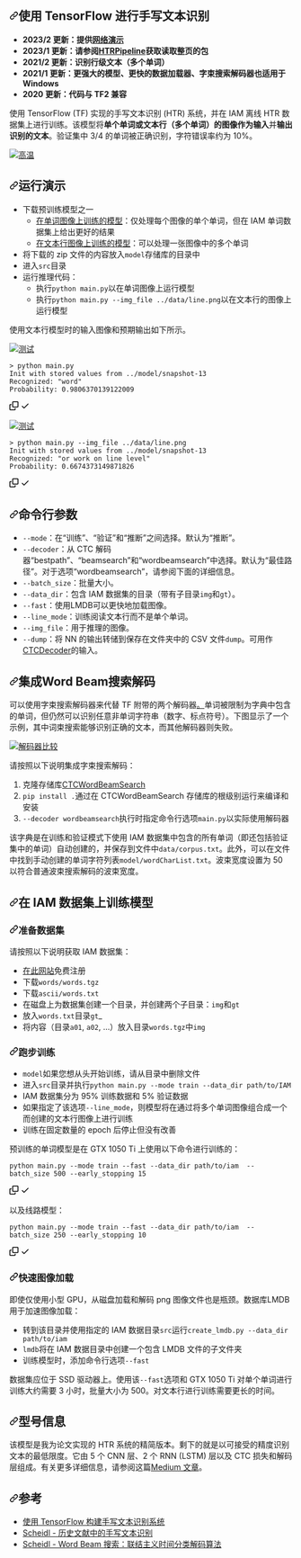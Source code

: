 <div class="Box-sc-g0xbh4-0 bJMeLZ js-snippet-clipboard-copy-unpositioned" data-hpc="true"><article class="markdown-body entry-content container-lg" itemprop="text"><h1 tabindex="-1" dir="auto"><a id="user-content-handwritten-text-recognition-with-tensorflow" class="anchor" aria-hidden="true" tabindex="-1" href="#handwritten-text-recognition-with-tensorflow"><svg class="octicon octicon-link" viewBox="0 0 16 16" version="1.1" width="16" height="16" aria-hidden="true"><path d="m7.775 3.275 1.25-1.25a3.5 3.5 0 1 1 4.95 4.95l-2.5 2.5a3.5 3.5 0 0 1-4.95 0 .751.751 0 0 1 .018-1.042.751.751 0 0 1 1.042-.018 1.998 1.998 0 0 0 2.83 0l2.5-2.5a2.002 2.002 0 0 0-2.83-2.83l-1.25 1.25a.751.751 0 0 1-1.042-.018.751.751 0 0 1-.018-1.042Zm-4.69 9.64a1.998 1.998 0 0 0 2.83 0l1.25-1.25a.751.751 0 0 1 1.042.018.751.751 0 0 1 .018 1.042l-1.25 1.25a3.5 3.5 0 1 1-4.95-4.95l2.5-2.5a3.5 3.5 0 0 1 4.95 0 .751.751 0 0 1-.018 1.042.751.751 0 0 1-1.042.018 1.998 1.998 0 0 0-2.83 0l-2.5 2.5a1.998 1.998 0 0 0 0 2.83Z"></path></svg></a><font style="vertical-align: inherit;"><font style="vertical-align: inherit;">使用 TensorFlow 进行手写文本识别</font></font></h1>
<ul dir="auto">
<li><strong><font style="vertical-align: inherit;"><font style="vertical-align: inherit;">2023/2 更新：</font><font style="vertical-align: inherit;">提供</font></font><a href="https://githubharald.github.io/text_reader.html" rel="nofollow"><font style="vertical-align: inherit;"><font style="vertical-align: inherit;">网络演示</font></font></a><font style="vertical-align: inherit;"></font></strong></li>
<li><strong><font style="vertical-align: inherit;"><font style="vertical-align: inherit;">2023/1 更新：请参阅</font></font><a href="https://github.com/githubharald/HTRPipeline"><font style="vertical-align: inherit;"><font style="vertical-align: inherit;">HTRPipeline</font></font></a><font style="vertical-align: inherit;"><font style="vertical-align: inherit;">获取读取整页的包</font></font></strong></li>
<li><strong><font style="vertical-align: inherit;"><font style="vertical-align: inherit;">2021/2 更新：识别行级文本（多个单词）</font></font></strong></li>
<li><strong><font style="vertical-align: inherit;"><font style="vertical-align: inherit;">2021/1 更新：更强大的模型、更快的数据加载器、字束搜索解码器也适用于 Windows</font></font></strong></li>
<li><strong><font style="vertical-align: inherit;"><font style="vertical-align: inherit;">2020 更新：代码与 TF2 兼容</font></font></strong></li>
</ul>
<p dir="auto"><font style="vertical-align: inherit;"><font style="vertical-align: inherit;">使用 TensorFlow (TF) 实现的手写文本识别 (HTR) 系统，并在 IAM 离线 HTR 数据集上进行训练。</font><font style="vertical-align: inherit;">该模型将</font></font><strong><font style="vertical-align: inherit;"><font style="vertical-align: inherit;">单个单词或文本行（多个单词）的图像作为输入</font></font></strong><font style="vertical-align: inherit;"><font style="vertical-align: inherit;">并</font></font><strong><font style="vertical-align: inherit;"><font style="vertical-align: inherit;">输出识别的文本</font></font></strong><font style="vertical-align: inherit;"><font style="vertical-align: inherit;">。</font><font style="vertical-align: inherit;">验证集中 3/4 的单词被正确识别，字符错误率约为 10%。</font></font></p>
<p dir="auto"><a target="_blank" rel="noopener noreferrer" href="/githubharald/SimpleHTR/blob/master/doc/htr.png"><img src="/githubharald/SimpleHTR/raw/master/doc/htr.png" alt="高温" style="max-width: 100%;"></a></p>
<h2 tabindex="-1" dir="auto"><a id="user-content-run-demo" class="anchor" aria-hidden="true" tabindex="-1" href="#run-demo"><svg class="octicon octicon-link" viewBox="0 0 16 16" version="1.1" width="16" height="16" aria-hidden="true"><path d="m7.775 3.275 1.25-1.25a3.5 3.5 0 1 1 4.95 4.95l-2.5 2.5a3.5 3.5 0 0 1-4.95 0 .751.751 0 0 1 .018-1.042.751.751 0 0 1 1.042-.018 1.998 1.998 0 0 0 2.83 0l2.5-2.5a2.002 2.002 0 0 0-2.83-2.83l-1.25 1.25a.751.751 0 0 1-1.042-.018.751.751 0 0 1-.018-1.042Zm-4.69 9.64a1.998 1.998 0 0 0 2.83 0l1.25-1.25a.751.751 0 0 1 1.042.018.751.751 0 0 1 .018 1.042l-1.25 1.25a3.5 3.5 0 1 1-4.95-4.95l2.5-2.5a3.5 3.5 0 0 1 4.95 0 .751.751 0 0 1-.018 1.042.751.751 0 0 1-1.042.018 1.998 1.998 0 0 0-2.83 0l-2.5 2.5a1.998 1.998 0 0 0 0 2.83Z"></path></svg></a><font style="vertical-align: inherit;"><font style="vertical-align: inherit;">运行演示</font></font></h2>
<ul dir="auto">
<li><font style="vertical-align: inherit;"><font style="vertical-align: inherit;">下载预训练模型之一
</font></font><ul dir="auto">
<li><a href="https://www.dropbox.com/s/mya8hw6jyzqm0a3/word-model.zip?dl=1" rel="nofollow"><font style="vertical-align: inherit;"><font style="vertical-align: inherit;">在单词图像上训练的模型</font></font></a><font style="vertical-align: inherit;"><font style="vertical-align: inherit;">：仅处理每个图像的单个单词，但在 IAM 单词数据集上给出更好的结果</font></font></li>
<li><a href="https://www.dropbox.com/s/7xwkcilho10rthn/line-model.zip?dl=1" rel="nofollow"><font style="vertical-align: inherit;"><font style="vertical-align: inherit;">在文本行图像上训练的模型</font></font></a><font style="vertical-align: inherit;"><font style="vertical-align: inherit;">：可以处理一张图像中的多个单词</font></font></li>
</ul>
</li>
<li><font style="vertical-align: inherit;"><font style="vertical-align: inherit;">将下载的 zip 文件的内容放入</font></font><code>model</code><font style="vertical-align: inherit;"><font style="vertical-align: inherit;">存储库的目录中</font></font></li>
<li><font style="vertical-align: inherit;"><font style="vertical-align: inherit;">进入</font></font><code>src</code><font style="vertical-align: inherit;"><font style="vertical-align: inherit;">目录</font></font></li>
<li><font style="vertical-align: inherit;"><font style="vertical-align: inherit;">运行推理代码：
</font></font><ul dir="auto">
<li><font style="vertical-align: inherit;"><font style="vertical-align: inherit;">执行</font></font><code>python main.py</code><font style="vertical-align: inherit;"><font style="vertical-align: inherit;">以在单词图像上运行模型</font></font></li>
<li><font style="vertical-align: inherit;"><font style="vertical-align: inherit;">执行</font></font><code>python main.py --img_file ../data/line.png</code><font style="vertical-align: inherit;"><font style="vertical-align: inherit;">以在文本行的图像上运行模型</font></font></li>
</ul>
</li>
</ul>
<p dir="auto"><font style="vertical-align: inherit;"><font style="vertical-align: inherit;">使用文本行模型时的输入图像和预期输出如下所示。</font></font></p>
<p dir="auto"><a target="_blank" rel="noopener noreferrer" href="/githubharald/SimpleHTR/blob/master/data/word.png"><img src="/githubharald/SimpleHTR/raw/master/data/word.png" alt="测试" style="max-width: 100%;"></a></p>
<div class="snippet-clipboard-content notranslate position-relative overflow-auto"><pre class="notranslate"><code>&gt; python main.py
Init with stored values from ../model/snapshot-13
Recognized: "word"
Probability: 0.9806370139122009
</code></pre><div class="zeroclipboard-container">
    <clipboard-copy aria-label="Copy" class="ClipboardButton btn btn-invisible js-clipboard-copy m-2 p-0 tooltipped-no-delay d-flex flex-justify-center flex-items-center" data-copy-feedback="Copied!" data-tooltip-direction="w" value="> python main.py
Init with stored values from ../model/snapshot-13
Recognized: &quot;word&quot;
Probability: 0.9806370139122009" tabindex="0" role="button">
      <svg aria-hidden="true" height="16" viewBox="0 0 16 16" version="1.1" width="16" data-view-component="true" class="octicon octicon-copy js-clipboard-copy-icon">
    <path d="M0 6.75C0 5.784.784 5 1.75 5h1.5a.75.75 0 0 1 0 1.5h-1.5a.25.25 0 0 0-.25.25v7.5c0 .138.112.25.25.25h7.5a.25.25 0 0 0 .25-.25v-1.5a.75.75 0 0 1 1.5 0v1.5A1.75 1.75 0 0 1 9.25 16h-7.5A1.75 1.75 0 0 1 0 14.25Z"></path><path d="M5 1.75C5 .784 5.784 0 6.75 0h7.5C15.216 0 16 .784 16 1.75v7.5A1.75 1.75 0 0 1 14.25 11h-7.5A1.75 1.75 0 0 1 5 9.25Zm1.75-.25a.25.25 0 0 0-.25.25v7.5c0 .138.112.25.25.25h7.5a.25.25 0 0 0 .25-.25v-7.5a.25.25 0 0 0-.25-.25Z"></path>
</svg>
      <svg aria-hidden="true" height="16" viewBox="0 0 16 16" version="1.1" width="16" data-view-component="true" class="octicon octicon-check js-clipboard-check-icon color-fg-success d-none">
    <path d="M13.78 4.22a.75.75 0 0 1 0 1.06l-7.25 7.25a.75.75 0 0 1-1.06 0L2.22 9.28a.751.751 0 0 1 .018-1.042.751.751 0 0 1 1.042-.018L6 10.94l6.72-6.72a.75.75 0 0 1 1.06 0Z"></path>
</svg>
    </clipboard-copy>
  </div></div>
<p dir="auto"><a target="_blank" rel="noopener noreferrer" href="/githubharald/SimpleHTR/blob/master/data/line.png"><img src="/githubharald/SimpleHTR/raw/master/data/line.png" alt="测试" style="max-width: 100%;"></a></p>
<div class="snippet-clipboard-content notranslate position-relative overflow-auto"><pre class="notranslate"><code>&gt; python main.py --img_file ../data/line.png
Init with stored values from ../model/snapshot-13
Recognized: "or work on line level"
Probability: 0.6674373149871826
</code></pre><div class="zeroclipboard-container">
    <clipboard-copy aria-label="Copy" class="ClipboardButton btn btn-invisible js-clipboard-copy m-2 p-0 tooltipped-no-delay d-flex flex-justify-center flex-items-center" data-copy-feedback="Copied!" data-tooltip-direction="w" value="> python main.py --img_file ../data/line.png
Init with stored values from ../model/snapshot-13
Recognized: &quot;or work on line level&quot;
Probability: 0.6674373149871826" tabindex="0" role="button">
      <svg aria-hidden="true" height="16" viewBox="0 0 16 16" version="1.1" width="16" data-view-component="true" class="octicon octicon-copy js-clipboard-copy-icon">
    <path d="M0 6.75C0 5.784.784 5 1.75 5h1.5a.75.75 0 0 1 0 1.5h-1.5a.25.25 0 0 0-.25.25v7.5c0 .138.112.25.25.25h7.5a.25.25 0 0 0 .25-.25v-1.5a.75.75 0 0 1 1.5 0v1.5A1.75 1.75 0 0 1 9.25 16h-7.5A1.75 1.75 0 0 1 0 14.25Z"></path><path d="M5 1.75C5 .784 5.784 0 6.75 0h7.5C15.216 0 16 .784 16 1.75v7.5A1.75 1.75 0 0 1 14.25 11h-7.5A1.75 1.75 0 0 1 5 9.25Zm1.75-.25a.25.25 0 0 0-.25.25v7.5c0 .138.112.25.25.25h7.5a.25.25 0 0 0 .25-.25v-7.5a.25.25 0 0 0-.25-.25Z"></path>
</svg>
      <svg aria-hidden="true" height="16" viewBox="0 0 16 16" version="1.1" width="16" data-view-component="true" class="octicon octicon-check js-clipboard-check-icon color-fg-success d-none">
    <path d="M13.78 4.22a.75.75 0 0 1 0 1.06l-7.25 7.25a.75.75 0 0 1-1.06 0L2.22 9.28a.751.751 0 0 1 .018-1.042.751.751 0 0 1 1.042-.018L6 10.94l6.72-6.72a.75.75 0 0 1 1.06 0Z"></path>
</svg>
    </clipboard-copy>
  </div></div>
<h2 tabindex="-1" dir="auto"><a id="user-content-command-line-arguments" class="anchor" aria-hidden="true" tabindex="-1" href="#command-line-arguments"><svg class="octicon octicon-link" viewBox="0 0 16 16" version="1.1" width="16" height="16" aria-hidden="true"><path d="m7.775 3.275 1.25-1.25a3.5 3.5 0 1 1 4.95 4.95l-2.5 2.5a3.5 3.5 0 0 1-4.95 0 .751.751 0 0 1 .018-1.042.751.751 0 0 1 1.042-.018 1.998 1.998 0 0 0 2.83 0l2.5-2.5a2.002 2.002 0 0 0-2.83-2.83l-1.25 1.25a.751.751 0 0 1-1.042-.018.751.751 0 0 1-.018-1.042Zm-4.69 9.64a1.998 1.998 0 0 0 2.83 0l1.25-1.25a.751.751 0 0 1 1.042.018.751.751 0 0 1 .018 1.042l-1.25 1.25a3.5 3.5 0 1 1-4.95-4.95l2.5-2.5a3.5 3.5 0 0 1 4.95 0 .751.751 0 0 1-.018 1.042.751.751 0 0 1-1.042.018 1.998 1.998 0 0 0-2.83 0l-2.5 2.5a1.998 1.998 0 0 0 0 2.83Z"></path></svg></a><font style="vertical-align: inherit;"><font style="vertical-align: inherit;">命令行参数</font></font></h2>
<ul dir="auto">
<li><code>--mode</code><font style="vertical-align: inherit;"><font style="vertical-align: inherit;">：在“训练”、“验证”和“推断”之间选择。</font><font style="vertical-align: inherit;">默认为“推断”。</font></font></li>
<li><code>--decoder</code><font style="vertical-align: inherit;"><font style="vertical-align: inherit;">：从 CTC 解码器“bestpath”、“beamsearch”和“wordbeamsearch”中选择。</font><font style="vertical-align: inherit;">默认为“最佳路径”。</font><font style="vertical-align: inherit;">对于选项“wordbeamsearch”，请参阅下面的详细信息。</font></font></li>
<li><code>--batch_size</code><font style="vertical-align: inherit;"><font style="vertical-align: inherit;">：批量大小。</font></font></li>
<li><code>--data_dir</code><font style="vertical-align: inherit;"><font style="vertical-align: inherit;">：包含 IAM 数据集的目录（带有子目录</font></font><code>img</code><font style="vertical-align: inherit;"><font style="vertical-align: inherit;">和</font></font><code>gt</code><font style="vertical-align: inherit;"><font style="vertical-align: inherit;">）。</font></font></li>
<li><code>--fast</code><font style="vertical-align: inherit;"><font style="vertical-align: inherit;">：使用LMDB可以更快地加载图像。</font></font></li>
<li><code>--line_mode</code><font style="vertical-align: inherit;"><font style="vertical-align: inherit;">：训练阅读文本行而不是单个单词。</font></font></li>
<li><code>--img_file</code><font style="vertical-align: inherit;"><font style="vertical-align: inherit;">：用于推理的图像。</font></font></li>
<li><code>--dump</code><font style="vertical-align: inherit;"><font style="vertical-align: inherit;">：将 NN 的输出转储到保存在文件夹中的 CSV 文件</font></font><code>dump</code><font style="vertical-align: inherit;"><font style="vertical-align: inherit;">。</font><font style="vertical-align: inherit;">可用作</font></font><a href="https://github.com/githubharald/CTCDecoder"><font style="vertical-align: inherit;"><font style="vertical-align: inherit;">CTCDecoder</font></font></a><font style="vertical-align: inherit;"><font style="vertical-align: inherit;">的输入。</font></font></li>
</ul>
<h2 tabindex="-1" dir="auto"><a id="user-content-integrate-word-beam-search-decoding" class="anchor" aria-hidden="true" tabindex="-1" href="#integrate-word-beam-search-decoding"><svg class="octicon octicon-link" viewBox="0 0 16 16" version="1.1" width="16" height="16" aria-hidden="true"><path d="m7.775 3.275 1.25-1.25a3.5 3.5 0 1 1 4.95 4.95l-2.5 2.5a3.5 3.5 0 0 1-4.95 0 .751.751 0 0 1 .018-1.042.751.751 0 0 1 1.042-.018 1.998 1.998 0 0 0 2.83 0l2.5-2.5a2.002 2.002 0 0 0-2.83-2.83l-1.25 1.25a.751.751 0 0 1-1.042-.018.751.751 0 0 1-.018-1.042Zm-4.69 9.64a1.998 1.998 0 0 0 2.83 0l1.25-1.25a.751.751 0 0 1 1.042.018.751.751 0 0 1 .018 1.042l-1.25 1.25a3.5 3.5 0 1 1-4.95-4.95l2.5-2.5a3.5 3.5 0 0 1 4.95 0 .751.751 0 0 1-.018 1.042.751.751 0 0 1-1.042.018 1.998 1.998 0 0 0-2.83 0l-2.5 2.5a1.998 1.998 0 0 0 0 2.83Z"></path></svg></a><font style="vertical-align: inherit;"><font style="vertical-align: inherit;">集成Word Beam搜索解码</font></font></h2>
<p dir="auto"><font style="vertical-align: inherit;"><font style="vertical-align: inherit;">可以使用字束搜索解码器来代替 TF 附带的两个解码</font><font style="vertical-align: inherit;">器</font></font><a href="https://repositum.tuwien.ac.at/obvutwoa/download/pdf/2774578" rel="nofollow"><font style="vertical-align: inherit;"><font style="vertical-align: inherit;">。</font></font></a><font style="vertical-align: inherit;"><font style="vertical-align: inherit;">单词被限制为字典中包含的单词，但仍然可以识别任意非单词字符串（数字、标点符号）。</font><font style="vertical-align: inherit;">下图显示了一个示例，其中词束搜索能够识别正确的文本，而其他解码器则失败。</font></font></p>
<p dir="auto"><a target="_blank" rel="noopener noreferrer" href="/githubharald/SimpleHTR/blob/master/doc/decoder_comparison.png"><img src="/githubharald/SimpleHTR/raw/master/doc/decoder_comparison.png" alt="解码器比较" style="max-width: 100%;"></a></p>
<p dir="auto"><font style="vertical-align: inherit;"><font style="vertical-align: inherit;">请按照以下说明集成字束搜索解码：</font></font></p>
<ol dir="auto">
<li><font style="vertical-align: inherit;"><font style="vertical-align: inherit;">克隆存储库</font></font><a href="https://github.com/githubharald/CTCWordBeamSearch"><font style="vertical-align: inherit;"><font style="vertical-align: inherit;">CTCWordBeamSearch</font></font></a></li>
<li><font style="vertical-align: inherit;"></font><code>pip install .</code><font style="vertical-align: inherit;"><font style="vertical-align: inherit;">通过在 CTCWordBeamSearch 存储库的根级别</font><font style="vertical-align: inherit;">运行来编译和安装</font></font></li>
<li><font style="vertical-align: inherit;"></font><code>--decoder wordbeamsearch</code><font style="vertical-align: inherit;"><font style="vertical-align: inherit;">执行时</font><font style="vertical-align: inherit;">指定命令行选项</font></font><code>main.py</code><font style="vertical-align: inherit;"><font style="vertical-align: inherit;">以实际使用解码器</font></font></li>
</ol>
<p dir="auto"><font style="vertical-align: inherit;"><font style="vertical-align: inherit;">该字典是在训练和验证模式下使用 IAM 数据集中包含的所有单词（即还包括验证集中的单词）自动创建的，并保存到文件中</font></font><code>data/corpus.txt</code><font style="vertical-align: inherit;"><font style="vertical-align: inherit;">。</font><font style="vertical-align: inherit;">此外，可以在文件中找到手动创建的单词字符列表</font></font><code>model/wordCharList.txt</code><font style="vertical-align: inherit;"><font style="vertical-align: inherit;">。</font><font style="vertical-align: inherit;">波束宽度设置为 50 以符合普通波束搜索解码的波束宽度。</font></font></p>
<h2 tabindex="-1" dir="auto"><a id="user-content-train-model-on-iam-dataset" class="anchor" aria-hidden="true" tabindex="-1" href="#train-model-on-iam-dataset"><svg class="octicon octicon-link" viewBox="0 0 16 16" version="1.1" width="16" height="16" aria-hidden="true"><path d="m7.775 3.275 1.25-1.25a3.5 3.5 0 1 1 4.95 4.95l-2.5 2.5a3.5 3.5 0 0 1-4.95 0 .751.751 0 0 1 .018-1.042.751.751 0 0 1 1.042-.018 1.998 1.998 0 0 0 2.83 0l2.5-2.5a2.002 2.002 0 0 0-2.83-2.83l-1.25 1.25a.751.751 0 0 1-1.042-.018.751.751 0 0 1-.018-1.042Zm-4.69 9.64a1.998 1.998 0 0 0 2.83 0l1.25-1.25a.751.751 0 0 1 1.042.018.751.751 0 0 1 .018 1.042l-1.25 1.25a3.5 3.5 0 1 1-4.95-4.95l2.5-2.5a3.5 3.5 0 0 1 4.95 0 .751.751 0 0 1-.018 1.042.751.751 0 0 1-1.042.018 1.998 1.998 0 0 0-2.83 0l-2.5 2.5a1.998 1.998 0 0 0 0 2.83Z"></path></svg></a><font style="vertical-align: inherit;"><font style="vertical-align: inherit;">在 IAM 数据集上训练模型</font></font></h2>
<h3 tabindex="-1" dir="auto"><a id="user-content-prepare-dataset" class="anchor" aria-hidden="true" tabindex="-1" href="#prepare-dataset"><svg class="octicon octicon-link" viewBox="0 0 16 16" version="1.1" width="16" height="16" aria-hidden="true"><path d="m7.775 3.275 1.25-1.25a3.5 3.5 0 1 1 4.95 4.95l-2.5 2.5a3.5 3.5 0 0 1-4.95 0 .751.751 0 0 1 .018-1.042.751.751 0 0 1 1.042-.018 1.998 1.998 0 0 0 2.83 0l2.5-2.5a2.002 2.002 0 0 0-2.83-2.83l-1.25 1.25a.751.751 0 0 1-1.042-.018.751.751 0 0 1-.018-1.042Zm-4.69 9.64a1.998 1.998 0 0 0 2.83 0l1.25-1.25a.751.751 0 0 1 1.042.018.751.751 0 0 1 .018 1.042l-1.25 1.25a3.5 3.5 0 1 1-4.95-4.95l2.5-2.5a3.5 3.5 0 0 1 4.95 0 .751.751 0 0 1-.018 1.042.751.751 0 0 1-1.042.018 1.998 1.998 0 0 0-2.83 0l-2.5 2.5a1.998 1.998 0 0 0 0 2.83Z"></path></svg></a><font style="vertical-align: inherit;"><font style="vertical-align: inherit;">准备数据集</font></font></h3>
<p dir="auto"><font style="vertical-align: inherit;"><font style="vertical-align: inherit;">请按照以下说明获取 IAM 数据集：</font></font></p>
<ul dir="auto">
<li><font style="vertical-align: inherit;"><a href="http://www.fki.inf.unibe.ch/databases/iam-handwriting-database" rel="nofollow"><font style="vertical-align: inherit;">在此网站</font></a><font style="vertical-align: inherit;">免费注册</font></font><a href="http://www.fki.inf.unibe.ch/databases/iam-handwriting-database" rel="nofollow"><font style="vertical-align: inherit;"></font></a></li>
<li><font style="vertical-align: inherit;"><font style="vertical-align: inherit;">下载</font></font><code>words/words.tgz</code></li>
<li><font style="vertical-align: inherit;"><font style="vertical-align: inherit;">下载</font></font><code>ascii/words.txt</code></li>
<li><font style="vertical-align: inherit;"><font style="vertical-align: inherit;">在磁盘上为数据集创建一个目录，并创建两个子目录：</font></font><code>img</code><font style="vertical-align: inherit;"><font style="vertical-align: inherit;">和</font></font><code>gt</code></li>
<li><font style="vertical-align: inherit;"><font style="vertical-align: inherit;">放入</font></font><code>words.txt</code><font style="vertical-align: inherit;"><font style="vertical-align: inherit;">目录</font></font><code>gt</code><font style="vertical-align: inherit;"><font style="vertical-align: inherit;">_</font></font></li>
<li><font style="vertical-align: inherit;"><font style="vertical-align: inherit;">将内容（目录</font></font><code>a01</code><font style="vertical-align: inherit;"><font style="vertical-align: inherit;">, </font></font><code>a02</code><font style="vertical-align: inherit;"><font style="vertical-align: inherit;">, ...）放入</font><font style="vertical-align: inherit;">目录</font></font><code>words.tgz</code><font style="vertical-align: inherit;"><font style="vertical-align: inherit;">中</font></font><code>img</code><font style="vertical-align: inherit;"></font></li>
</ul>
<h3 tabindex="-1" dir="auto"><a id="user-content-run-training" class="anchor" aria-hidden="true" tabindex="-1" href="#run-training"><svg class="octicon octicon-link" viewBox="0 0 16 16" version="1.1" width="16" height="16" aria-hidden="true"><path d="m7.775 3.275 1.25-1.25a3.5 3.5 0 1 1 4.95 4.95l-2.5 2.5a3.5 3.5 0 0 1-4.95 0 .751.751 0 0 1 .018-1.042.751.751 0 0 1 1.042-.018 1.998 1.998 0 0 0 2.83 0l2.5-2.5a2.002 2.002 0 0 0-2.83-2.83l-1.25 1.25a.751.751 0 0 1-1.042-.018.751.751 0 0 1-.018-1.042Zm-4.69 9.64a1.998 1.998 0 0 0 2.83 0l1.25-1.25a.751.751 0 0 1 1.042.018.751.751 0 0 1 .018 1.042l-1.25 1.25a3.5 3.5 0 1 1-4.95-4.95l2.5-2.5a3.5 3.5 0 0 1 4.95 0 .751.751 0 0 1-.018 1.042.751.751 0 0 1-1.042.018 1.998 1.998 0 0 0-2.83 0l-2.5 2.5a1.998 1.998 0 0 0 0 2.83Z"></path></svg></a><font style="vertical-align: inherit;"><font style="vertical-align: inherit;">跑步训练</font></font></h3>
<ul dir="auto">
<li><font style="vertical-align: inherit;"></font><code>model</code><font style="vertical-align: inherit;"><font style="vertical-align: inherit;">如果您想从头开始训练，</font><font style="vertical-align: inherit;">请从目录中删除文件</font></font></li>
<li><font style="vertical-align: inherit;"><font style="vertical-align: inherit;">进入</font></font><code>src</code><font style="vertical-align: inherit;"><font style="vertical-align: inherit;">目录并执行</font></font><code>python main.py --mode train --data_dir path/to/IAM</code></li>
<li><font style="vertical-align: inherit;"><font style="vertical-align: inherit;">IAM 数据集分为 95% 训练数据和 5% 验证数据</font></font></li>
<li><font style="vertical-align: inherit;"><font style="vertical-align: inherit;">如果指定了该选项</font></font><code>--line_mode</code><font style="vertical-align: inherit;"><font style="vertical-align: inherit;">，则模型将在通过将多个单词图像组合成一个而创建的文本行图像上进行训练</font></font></li>
<li><font style="vertical-align: inherit;"><font style="vertical-align: inherit;">训练在固定数量的 epoch 后停止但没有改善</font></font></li>
</ul>
<p dir="auto"><font style="vertical-align: inherit;"><font style="vertical-align: inherit;">预训练的单词模型是在 GTX 1050 Ti 上使用以下命令进行训练的：</font></font></p>
<div class="snippet-clipboard-content notranslate position-relative overflow-auto"><pre class="notranslate"><code>python main.py --mode train --fast --data_dir path/to/iam  --batch_size 500 --early_stopping 15
</code></pre><div class="zeroclipboard-container">
    <clipboard-copy aria-label="Copy" class="ClipboardButton btn btn-invisible js-clipboard-copy m-2 p-0 tooltipped-no-delay d-flex flex-justify-center flex-items-center" data-copy-feedback="Copied!" data-tooltip-direction="w" value="python main.py --mode train --fast --data_dir path/to/iam  --batch_size 500 --early_stopping 15" tabindex="0" role="button">
      <svg aria-hidden="true" height="16" viewBox="0 0 16 16" version="1.1" width="16" data-view-component="true" class="octicon octicon-copy js-clipboard-copy-icon">
    <path d="M0 6.75C0 5.784.784 5 1.75 5h1.5a.75.75 0 0 1 0 1.5h-1.5a.25.25 0 0 0-.25.25v7.5c0 .138.112.25.25.25h7.5a.25.25 0 0 0 .25-.25v-1.5a.75.75 0 0 1 1.5 0v1.5A1.75 1.75 0 0 1 9.25 16h-7.5A1.75 1.75 0 0 1 0 14.25Z"></path><path d="M5 1.75C5 .784 5.784 0 6.75 0h7.5C15.216 0 16 .784 16 1.75v7.5A1.75 1.75 0 0 1 14.25 11h-7.5A1.75 1.75 0 0 1 5 9.25Zm1.75-.25a.25.25 0 0 0-.25.25v7.5c0 .138.112.25.25.25h7.5a.25.25 0 0 0 .25-.25v-7.5a.25.25 0 0 0-.25-.25Z"></path>
</svg>
      <svg aria-hidden="true" height="16" viewBox="0 0 16 16" version="1.1" width="16" data-view-component="true" class="octicon octicon-check js-clipboard-check-icon color-fg-success d-none">
    <path d="M13.78 4.22a.75.75 0 0 1 0 1.06l-7.25 7.25a.75.75 0 0 1-1.06 0L2.22 9.28a.751.751 0 0 1 .018-1.042.751.751 0 0 1 1.042-.018L6 10.94l6.72-6.72a.75.75 0 0 1 1.06 0Z"></path>
</svg>
    </clipboard-copy>
  </div></div>
<p dir="auto"><font style="vertical-align: inherit;"><font style="vertical-align: inherit;">以及线路模型：</font></font></p>
<div class="snippet-clipboard-content notranslate position-relative overflow-auto"><pre class="notranslate"><code>python main.py --mode train --fast --data_dir path/to/iam  --batch_size 250 --early_stopping 10
</code></pre><div class="zeroclipboard-container">
    <clipboard-copy aria-label="Copy" class="ClipboardButton btn btn-invisible js-clipboard-copy m-2 p-0 tooltipped-no-delay d-flex flex-justify-center flex-items-center" data-copy-feedback="Copied!" data-tooltip-direction="w" value="python main.py --mode train --fast --data_dir path/to/iam  --batch_size 250 --early_stopping 10" tabindex="0" role="button">
      <svg aria-hidden="true" height="16" viewBox="0 0 16 16" version="1.1" width="16" data-view-component="true" class="octicon octicon-copy js-clipboard-copy-icon">
    <path d="M0 6.75C0 5.784.784 5 1.75 5h1.5a.75.75 0 0 1 0 1.5h-1.5a.25.25 0 0 0-.25.25v7.5c0 .138.112.25.25.25h7.5a.25.25 0 0 0 .25-.25v-1.5a.75.75 0 0 1 1.5 0v1.5A1.75 1.75 0 0 1 9.25 16h-7.5A1.75 1.75 0 0 1 0 14.25Z"></path><path d="M5 1.75C5 .784 5.784 0 6.75 0h7.5C15.216 0 16 .784 16 1.75v7.5A1.75 1.75 0 0 1 14.25 11h-7.5A1.75 1.75 0 0 1 5 9.25Zm1.75-.25a.25.25 0 0 0-.25.25v7.5c0 .138.112.25.25.25h7.5a.25.25 0 0 0 .25-.25v-7.5a.25.25 0 0 0-.25-.25Z"></path>
</svg>
      <svg aria-hidden="true" height="16" viewBox="0 0 16 16" version="1.1" width="16" data-view-component="true" class="octicon octicon-check js-clipboard-check-icon color-fg-success d-none">
    <path d="M13.78 4.22a.75.75 0 0 1 0 1.06l-7.25 7.25a.75.75 0 0 1-1.06 0L2.22 9.28a.751.751 0 0 1 .018-1.042.751.751 0 0 1 1.042-.018L6 10.94l6.72-6.72a.75.75 0 0 1 1.06 0Z"></path>
</svg>
    </clipboard-copy>
  </div></div>
<h3 tabindex="-1" dir="auto"><a id="user-content-fast-image-loading" class="anchor" aria-hidden="true" tabindex="-1" href="#fast-image-loading"><svg class="octicon octicon-link" viewBox="0 0 16 16" version="1.1" width="16" height="16" aria-hidden="true"><path d="m7.775 3.275 1.25-1.25a3.5 3.5 0 1 1 4.95 4.95l-2.5 2.5a3.5 3.5 0 0 1-4.95 0 .751.751 0 0 1 .018-1.042.751.751 0 0 1 1.042-.018 1.998 1.998 0 0 0 2.83 0l2.5-2.5a2.002 2.002 0 0 0-2.83-2.83l-1.25 1.25a.751.751 0 0 1-1.042-.018.751.751 0 0 1-.018-1.042Zm-4.69 9.64a1.998 1.998 0 0 0 2.83 0l1.25-1.25a.751.751 0 0 1 1.042.018.751.751 0 0 1 .018 1.042l-1.25 1.25a3.5 3.5 0 1 1-4.95-4.95l2.5-2.5a3.5 3.5 0 0 1 4.95 0 .751.751 0 0 1-.018 1.042.751.751 0 0 1-1.042.018 1.998 1.998 0 0 0-2.83 0l-2.5 2.5a1.998 1.998 0 0 0 0 2.83Z"></path></svg></a><font style="vertical-align: inherit;"><font style="vertical-align: inherit;">快速图像加载</font></font></h3>
<p dir="auto"><font style="vertical-align: inherit;"><font style="vertical-align: inherit;">即使仅使用小型 GPU，从磁盘加载和解码 png 图像文件也是瓶颈。</font><font style="vertical-align: inherit;">数据库LMDB用于加速图像加载：</font></font></p>
<ul dir="auto">
<li><font style="vertical-align: inherit;"><font style="vertical-align: inherit;">转到该目录并</font><font style="vertical-align: inherit;">使用指定的 IAM 数据目录</font></font><code>src</code><font style="vertical-align: inherit;"><font style="vertical-align: inherit;">运行</font></font><code>create_lmdb.py --data_dir path/to/iam</code><font style="vertical-align: inherit;"></font></li>
<li><font style="vertical-align: inherit;"></font><code>lmdb</code><font style="vertical-align: inherit;"><font style="vertical-align: inherit;">将在 IAM 数据目录中创建</font><font style="vertical-align: inherit;">一个包含 LMDB 文件的子文件夹</font></font></li>
<li><font style="vertical-align: inherit;"><font style="vertical-align: inherit;">训练模型时，添加命令行选项</font></font><code>--fast</code></li>
</ul>
<p dir="auto"><font style="vertical-align: inherit;"><font style="vertical-align: inherit;">数据集应位于 SSD 驱动器上。</font><font style="vertical-align: inherit;">使用该</font></font><code>--fast</code><font style="vertical-align: inherit;"><font style="vertical-align: inherit;">选项和 GTX 1050 Ti 对单个单词进行训练大约需要 3 小时，批量大小为 500。对文本行进行训练需要更长的时间。</font></font></p>
<h2 tabindex="-1" dir="auto"><a id="user-content-information-about-model" class="anchor" aria-hidden="true" tabindex="-1" href="#information-about-model"><svg class="octicon octicon-link" viewBox="0 0 16 16" version="1.1" width="16" height="16" aria-hidden="true"><path d="m7.775 3.275 1.25-1.25a3.5 3.5 0 1 1 4.95 4.95l-2.5 2.5a3.5 3.5 0 0 1-4.95 0 .751.751 0 0 1 .018-1.042.751.751 0 0 1 1.042-.018 1.998 1.998 0 0 0 2.83 0l2.5-2.5a2.002 2.002 0 0 0-2.83-2.83l-1.25 1.25a.751.751 0 0 1-1.042-.018.751.751 0 0 1-.018-1.042Zm-4.69 9.64a1.998 1.998 0 0 0 2.83 0l1.25-1.25a.751.751 0 0 1 1.042.018.751.751 0 0 1 .018 1.042l-1.25 1.25a3.5 3.5 0 1 1-4.95-4.95l2.5-2.5a3.5 3.5 0 0 1 4.95 0 .751.751 0 0 1-.018 1.042.751.751 0 0 1-1.042.018 1.998 1.998 0 0 0-2.83 0l-2.5 2.5a1.998 1.998 0 0 0 0 2.83Z"></path></svg></a><font style="vertical-align: inherit;"><font style="vertical-align: inherit;">型号信息</font></font></h2>
<p dir="auto"><font style="vertical-align: inherit;"><font style="vertical-align: inherit;">该模型是我为论文实现的 HTR 系统的精简版本。</font><font style="vertical-align: inherit;">剩下的就是以可接受的精度识别文本的最低限度。</font><font style="vertical-align: inherit;">它由 5 个 CNN 层、2 个 RNN (LSTM) 层以及 CTC 损失和解码层组成。</font><font style="vertical-align: inherit;">有关更多详细信息，请参阅这篇</font></font><a href="https://towardsdatascience.com/2326a3487cd5" rel="nofollow"><font style="vertical-align: inherit;"><font style="vertical-align: inherit;">Medium 文章</font></font></a><font style="vertical-align: inherit;"><font style="vertical-align: inherit;">。</font></font></p>
<h2 tabindex="-1" dir="auto"><a id="user-content-references" class="anchor" aria-hidden="true" tabindex="-1" href="#references"><svg class="octicon octicon-link" viewBox="0 0 16 16" version="1.1" width="16" height="16" aria-hidden="true"><path d="m7.775 3.275 1.25-1.25a3.5 3.5 0 1 1 4.95 4.95l-2.5 2.5a3.5 3.5 0 0 1-4.95 0 .751.751 0 0 1 .018-1.042.751.751 0 0 1 1.042-.018 1.998 1.998 0 0 0 2.83 0l2.5-2.5a2.002 2.002 0 0 0-2.83-2.83l-1.25 1.25a.751.751 0 0 1-1.042-.018.751.751 0 0 1-.018-1.042Zm-4.69 9.64a1.998 1.998 0 0 0 2.83 0l1.25-1.25a.751.751 0 0 1 1.042.018.751.751 0 0 1 .018 1.042l-1.25 1.25a3.5 3.5 0 1 1-4.95-4.95l2.5-2.5a3.5 3.5 0 0 1 4.95 0 .751.751 0 0 1-.018 1.042.751.751 0 0 1-1.042.018 1.998 1.998 0 0 0-2.83 0l-2.5 2.5a1.998 1.998 0 0 0 0 2.83Z"></path></svg></a><font style="vertical-align: inherit;"><font style="vertical-align: inherit;">参考</font></font></h2>
<ul dir="auto">
<li><a href="https://towardsdatascience.com/2326a3487cd5" rel="nofollow"><font style="vertical-align: inherit;"><font style="vertical-align: inherit;">使用 TensorFlow 构建手写文本识别系统</font></font></a></li>
<li><a href="https://repositum.tuwien.ac.at/obvutwhs/download/pdf/2874742" rel="nofollow"><font style="vertical-align: inherit;"><font style="vertical-align: inherit;">Scheidl - 历史文献中的手写文本识别</font></font></a></li>
<li><a href="https://repositum.tuwien.ac.at/obvutwoa/download/pdf/2774578" rel="nofollow"><font style="vertical-align: inherit;"><font style="vertical-align: inherit;">Scheidl - Word Beam 搜索：联结主义时间分类解码算法</font></font></a></li>
</ul>
</article></div>
